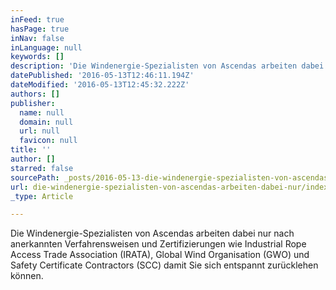 ```yaml
---
inFeed: true
hasPage: true
inNav: false
inLanguage: null
keywords: []
description: 'Die Windenergie-Spezialisten von Ascendas arbeiten dabei nur nach anerkannten Verfahrensweisen und Zertifizierungen wie Industrial Rope Access Trade Association (IRATA), Global Wind Organisation (GWO) und Safety Certificate Contractors (SCC) damit Sie sich entspannt zurücklehen können. '
datePublished: '2016-05-13T12:46:11.194Z'
dateModified: '2016-05-13T12:45:32.222Z'
authors: []
publisher:
  name: null
  domain: null
  url: null
  favicon: null
title: ''
author: []
starred: false
sourcePath: _posts/2016-05-13-die-windenergie-spezialisten-von-ascendas-arbeiten-dabei-nur.md
url: die-windenergie-spezialisten-von-ascendas-arbeiten-dabei-nur/index.html
_type: Article

---
```

Die Windenergie-Spezialisten von Ascendas arbeiten dabei nur nach anerkannten Verfahrensweisen und Zertifizierungen wie Industrial Rope Access Trade Association (IRATA), Global Wind Organisation (GWO) und Safety Certificate Contractors (SCC) damit Sie sich entspannt zurücklehen können.